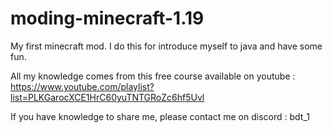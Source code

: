 # moding-minecraft-1.19
My first minecraft mod. I do this for introduce myself to java and have some fun.

All my knowledge comes from this free course available on youtube : https://www.youtube.com/playlist?list=PLKGarocXCE1HrC60yuTNTGRoZc6hf5Uvl

If you have knowledge to share me, please contact me on discord : bdt_1
